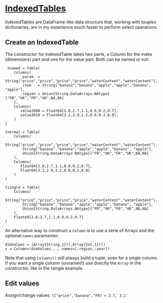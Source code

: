 # [IndexedTables](https://github.com/JuliaComputing/IndexedTables.jl)

IndexedTables are DataFrame-like data structure that, working with touples dictionaries, are in my experience much faster to perform select operations.

## Create an IndexedTable

The constructor for IndexedTable takes two parts, a Column for the index (dimensions) part and one for the value part. Both can be named or not:

```
 tnamed = Table(
    Columns(
        param  = String["price","price","price","price","waterContent","waterContent"],
        item   = String["banana","banana","apple","apple","banana", "apple"],
        region = Union{String,DataArrays.NAtype}["FR","UK","FR","UK",NA,NA]
    ),
    Columns(
       value2000 = Float64[2.8,2.7,1.1,0.8,0.2,0.7],
       value2010 = Float64[3.2,2.9,1.2,0.8,0.2,0.8],
    )
)

tnormal = Table(
    Columns(
        String["price","price","price","price","waterContent","waterContent"],
        String["banana","banana","apple","apple","banana", "apple"],
        Union{String,DataArrays.NAtype}["FR","UK","FR","UK",NA,NA]
    ),
    Columns(
       Float64[2.8,2.7,1.1,0.8,0.2,0.7],
       Float64[3.2,2.9,1.2,0.8,0.2,0.8]
    )
) 

tsingle = Table(
    Columns(
        String["price","price","price","price","waterContent","waterContent"],
        String["banana","banana","apple","apple","banana", "apple"],
        Union{String,DataArrays.NAtype}["FR","UK","FR","UK",NA,NA]
    ),
    Float64[2.8,2.7,1.1,0.8,0.2,0.7]
) 

```

An alternative way to construct a `Column` is to use a serie of Arrays and the optional `names` paramenter:
```
dimValues = [Array{String,1}(),Array{Int,1}()]
s = Columns(dimValues..., names=[:region,:year])
```
Note that using `Columns()` will always build a tuple, even for a single column. If you want a single column (unnamed!) use directly the `Array` in the constructor, like in the tsingle example. 

## Edit values

Assign/change values: `t["price","banana","FR] = 2.7, 3.2`